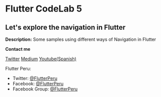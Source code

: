 # Flutter CodeLab 5
## Let's explore the navigation in Flutter

**Description:** 
Some samples using different ways of Navigation in Flutter

**Contact me**

[Twitter](https://twitter.com/diegoveloper)
[Medium](https://medium.com/@diegoveloper/](https://medium.com/@diegoveloper/))
[Youtube(Spanish)](https://www.youtube.com/c/TheDartSide)

Flutter Peru: 
   - Twitter: [@FlutterPeru](https://twitter.com/FlutterPeru)
   - Facebook:  [@FlutterPeru](https://facebook.com/FlutterPeru)
   - Facebook Group:  [@FlutterPeru](https://www.facebook.com/groups/flutterperu/)
